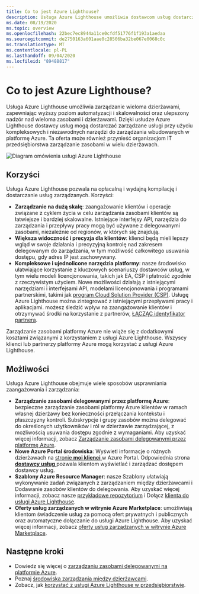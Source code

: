 ```yaml
---
title: Co to jest Azure Lighthouse?
description: Usługa Azure Lighthouse umożliwia dostawcom usług dostarczanie usług zarządzanych klientom o większej wydajności i skalowalności.
ms.date: 08/19/2020
ms.topic: overview
ms.openlocfilehash: 22bec7ec8944a11ce0cfdf51776f1f193a1aedaa
ms.sourcegitcommit: de2750163a601aae0c28506ba32be067e0068c0c
ms.translationtype: MT
ms.contentlocale: pl-PL
ms.lasthandoff: 09/04/2020
ms.locfileid: "89488817"
---
```

# <a name="what-is-azure-lighthouse"></a>Co to jest Azure Lighthouse?

Usługa Azure Lighthouse umożliwia zarządzanie wieloma dzierżawami, zapewniając wyższy poziom automatyzacji i skalowalności oraz ulepszony nadzór nad wieloma zasobami i dzierżawami. Dzięki usłudze Azure Lighthouse dostawcy usług mogą dostarczać zarządzane usługi przy użyciu kompleksowych i niezawodnych narzędzi do zarządzania wbudowanych w platformę Azure. Ta oferta może również przynieść organizacjom IT przedsiębiorstwa zarządzanie zasobami w wielu dzierżawach.

![Diagram omówienia usługi Azure Lighthouse](media/azure-lighthouse-overview.jpg)

## <a name="benefits"></a>Korzyści

Usługa Azure Lighthouse pozwala na opłacalną i wydajną kompilację i dostarczanie usług zarządzanych. Korzyści:

- **Zarządzanie na dużą skalę**: zaangażowanie klientów i operacje związane z cyklem życia w celu zarządzania zasobami klientów są łatwiejsze i bardziej skalowalne. Istniejące interfejsy API, narzędzia do zarządzania i przepływy pracy mogą być używane z delegowanymi zasobami, niezależnie od regionów, w których się znajdują.
- **Większa widoczność i precyzja dla klientów**: klienci będą mieli lepszy wgląd w swoje działania i precyzyjną kontrolę nad zakresem delegowanym do zarządzania, w tym możliwość całkowitego usuwania dostępu, gdy adres IP jest zachowywany.
- **Kompleksowe i ujednolicone narzędzia platformy**: nasze środowisko ułatwiające korzystanie z kluczowych scenariuszy dostawców usług, w tym wielu modeli licencjonowania, takich jak EA, CSP i płatność zgodnie z rzeczywistym użyciem. Nowe możliwości działają z istniejącymi narzędziami i interfejsami API, modelami licencjonowania i programami partnerskimi, takimi jak [program Cloud Solution Provider (CSP)](/partner-center/csp-overview). Usługę Azure Lighthouse można zintegrować z istniejącymi przepływami pracy i aplikacjami. możesz śledzić wpływ na zaangażowanie klientów i otrzymywać środki na korzystanie z partnerów, [ŁĄCZĄC identyfikator partnera](./how-to/partner-earned-credit.md).

Zarządzanie zasobami platformy Azure nie wiąże się z dodatkowymi kosztami związanymi z korzystaniem z usługi Azure Lighthouse. Wszyscy klienci lub partnerzy platformy Azure mogą korzystać z usługi Azure Lighthouse.

## <a name="capabilities"></a>Możliwości

Usługa Azure Lighthouse obejmuje wiele sposobów usprawniania zaangażowania i zarządzania:

- **Zarządzanie zasobami delegowanymi przez platformę Azure**: bezpieczne zarządzanie zasobami platformy Azure klientów w ramach własnej dzierżawy bez konieczności przełączania kontekstu i płaszczyzny kontroli. Subskrypcje i grupy zasobów można delegować do określonych użytkowników i ról w dzierżawie zarządzającej, z możliwością usuwania dostępu zgodnie z wymaganiami. Aby uzyskać więcej informacji, zobacz [Zarządzanie zasobami delegowanymi przez platformę Azure](concepts/azure-delegated-resource-management.md).
- **Nowe Azure Portal środowiska**: Wyświetl informacje o różnych dzierżawach na [stronie **moi klienci** ](./how-to/view-manage-customers.md) w Azure Portal. Odpowiednia strona [ **dostawcy usług** ](how-to/view-manage-service-providers.md) pozwala klientom wyświetlać i zarządzać dostępem dostawcy usług.
- **Szablony Azure Resource Manager**: nasze Szablony ułatwiają wykonywanie zadań związanych z zarządzaniem między dzierżawcami i Dodawanie zasobów klientów do delegowania. Aby uzyskać więcej informacji, zobacz nasze [przykładowe repozytorium](https://github.com/Azure/Azure-Lighthouse-samples/tree/master/templates) i Dołącz [klienta do usługi Azure Lighthouse](how-to/onboard-customer.md).
- **Oferty usług zarządzanych w witrynie Azure Marketplace**: umożliwiają klientom świadczenie usług za pomocą ofert prywatnych i publicznych oraz automatyczne dołączanie do usługi Azure Lighthouse. Aby uzyskać więcej informacji, zobacz [oferty usług zarządzanych w witrynie Azure Marketplace](concepts/managed-services-offers.md).

## <a name="next-steps"></a>Następne kroki

- Dowiedz się więcej o [zarządzaniu zasobami delegowanymi na platformie Azure](concepts/azure-delegated-resource-management.md).
- Poznaj [środowiska zarządzania między dzierżawcami](concepts/cross-tenant-management-experience.md).
- Zobacz, jak [korzystać z usługi Azure Lighthouse w przedsiębiorstwie](concepts/enterprise.md).
